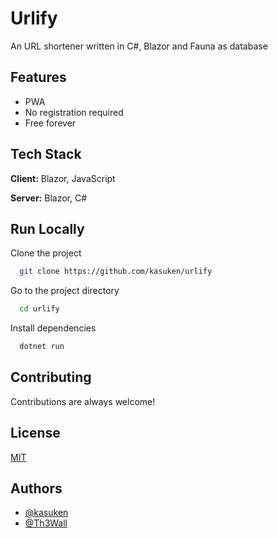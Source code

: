# Urlify

An URL shortener written in C#, Blazor and Fauna as database


## Features

- PWA
- No registration required
- Free forever

  
## Tech Stack

**Client:** Blazor, JavaScript

**Server:** Blazor, C#

  
## Run Locally

Clone the project

```bash
  git clone https://github.com/kasuken/urlify
```

Go to the project directory

```bash
  cd urlify
```

Install dependencies

```bash
  dotnet run
```

  
## Contributing

Contributions are always welcome!
  
## License

[MIT](license.md)

  
## Authors

- [@kasuken](https://www.github.com/kasuken)
- [@Th3Wall](https://www.github.com/Th3Wall)

  
